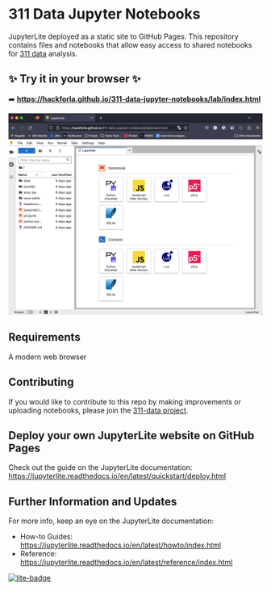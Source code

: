 # 311 Data Jupyter Notebooks

JupyterLite deployed as a static site to GitHub Pages. This repository contains files and notebooks that allow easy access to shared notebooks for [311 data](https://github.com/hackforla/311-data) analysis.

## ✨ Try it in your browser ✨

➡️ **https://hackforla.github.io/311-data-jupyter-notebooks/lab/index.html**

![github-pages](https://github.com/hackforla/311-data-jupyter-notebooks/blob/main/content/browser-example.png)

## Requirements

A modern web browser

## Contributing

If you would like to contribute to this repo by making improvements or uploading notebooks, please join the [311-data project](https://github.com/hackforla/311-data).

## Deploy your own JupyterLite website on GitHub Pages

Check out the guide on the JupyterLite documentation: https://jupyterlite.readthedocs.io/en/latest/quickstart/deploy.html

## Further Information and Updates

For more info, keep an eye on the JupyterLite documentation:

- How-to Guides: https://jupyterlite.readthedocs.io/en/latest/howto/index.html
- Reference: https://jupyterlite.readthedocs.io/en/latest/reference/index.html

[![lite-badge](https://jupyterlite.rtfd.io/en/latest/_static/badge.svg)](https://jupyterlite.github.io/demo)
